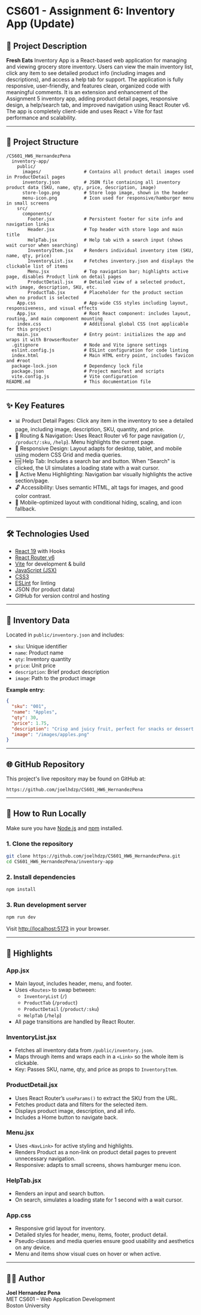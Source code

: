 # CS601 - Assignment 6: Inventory App (Update)

## 📄 Project Description

**Fresh Eats** Inventory App is a React-based web application for managing and viewing grocery store inventory. Users can view the main inventory list, click any item to see detailed product info (including images and descriptions), and access a help tab for support. The application is fully responsive, user-friendly, and features clean, organized code with meaningful comments. It is an extension and enhancement of the Assignment 5 inventory app, adding product detail pages, responsive design, a help/search tab, and improved navigation using React Router v6. The app is completely client-side and uses React + Vite for fast performance and scalability.

---

## 📁 Project Structure

```plaintext
/CS601_HW6_HernandezPena
  inventory-app/
    public/
      images/                # Contains all product detail images used in ProductDetail pages
      inventory.json         # JSON file containing all inventory product data (SKU, name, qty, price, description, image)
      store-logo.png         # Store logo image, shown in the header
      menu-icon.png          # Icon used for responsive/hamburger menu in small screens
    src/
      components/
        Footer.jsx           # Persistent footer for site info and navigation links
        Header.jsx           # Top header with store logo and main title
        HelpTab.jsx          # Help tab with a search input (shows wait cursor when searching)
        InventoryItem.jsx    # Renders individual inventory item (SKU, name, qty, price)
        InventoryList.jsx    # Fetches inventory.json and displays the clickable list of items
        Menu.jsx             # Top navigation bar; highlights active page, disables Product link on detail pages
        ProductDetail.jsx    # Detailed view of a selected product, with image, description, SKU, etc.
        ProductTab.jsx       # Placeholder for the product section when no product is selected
    App.css                  # App-wide CSS styles including layout, responsiveness, and visual effects
    App.jsx                  # Root React component: includes layout, routing, and main component mounting
    index.css                # Additional global CSS (not applicable for this project)
    main.jsx                 # Entry point: initializes the app and wraps it with BrowserRouter
  .gitignore                 # Node and Vite ignore settings
  eslint.config.js           # ESLint configuration for code linting
  index.html                 # Main HTML entry point, includes favicon and #root
  package-lock.json          # Dependency lock file
  package.json               # Project manifest and scripts
  vite.config.js             # Vite configuration
README.md                    # This documentation file
```

---

## ✨ Key Features

- 📊 Product Detail Pages: Click any item in the inventory to see a detailed page, including image, description, SKU, quantity, and price.
- 🧩 Routing & Navigation: Uses React Router v6 for page navigation (`/`, `/product/:sku`, `/help`). Menu highlights the current page.
- 🎨 Responsive Design: Layout adapts for desktop, tablet, and mobile using modern CSS Grid and media queries.
- 🆘 Help Tab: Includes a search bar and button. When "Search" is clicked, the UI simulates a loading state with a wait cursor.
- 📍 Active Menu Highlighting: Navigation bar visually highlights the active section/page.
- 🔓 Accessibility: Uses semantic HTML, alt tags for images, and good color contrast.
- 📱 Mobile-optimized layout with conditional hiding, scaling, and icon fallback.

---

## 🛠️ Technologies Used

- [React 19](https://react.dev/) with Hooks
- [React Router v6](https://react.dev/learn/creating-a-react-app#react-router-v6)
- [Vite](https://vitejs.dev/) for development & build
- [JavaScript (JSX)](https://reactjs.org/docs/introducing-jsx.html)
- [CSS3](https://developer.mozilla.org/en-US/docs/Web/CSS)
- [ESLint](https://eslint.org/) for linting
- JSON (for product data)
- GitHub for version control and hosting

---

## 💾 Inventory Data

Located in `public/inventory.json` and includes:

- `sku`: Unique identifier
- `name`: Product name
- `qty`: Inventory quantity
- `price`: Unit price
- `description`: Brief product description
- `image`: Path to the product image

**Example entry:**

```json
{
  "sku": "001",
  "name": "Apples",
  "qty": 30,
  "price": 1.75,
  "description": "Crisp and juicy fruit, perfect for snacks or dessert.",
  "image": "/images/apples.png"
}
```

---

## 🌐 GitHub Repository
This project's live repository may be found on GitHub at:
   ```
   https://github.com/joelhdzp/CS601_HW6_HernandezPena
   ```

---

## 🚀 How to Run Locally

Make sure you have [Node.js](https://nodejs.org/) and [npm](https://www.npmjs.com/) installed.

### 1. Clone the repository

```bash
git clone https://github.com/joelhdzp/CS601_HW6_HernandezPena.git
cd CS601_HW6_HernandezPena/inventory-app
```

### 2. Install dependencies

```bash
npm install
```

### 3. Run development server

```bash
npm run dev
```

Visit [http://localhost:5173](http://localhost:5173) in your browser.

---

## 💫 Highlights

### App.jsx

- Main layout, includes header, menu, and footer.
- Uses `<Routes>` to swap between:
  - `InventoryList` (`/`)
  - `ProductTab` (`/product`)
  - `ProductDetail` (`/product/:sku`)
  - `HelpTab` (`/help`)
- All page transitions are handled by React Router.

### InventoryList.jsx

- Fetches all inventory data from `/public/inventory.json`.
- Maps through items and wraps each in a `<Link>` so the whole item is clickable.
- Key: Passes SKU, name, qty, and price as props to `InventoryItem`.

### ProductDetail.jsx

- Uses React Router’s `useParams()` to extract the SKU from the URL.
- Fetches product data and filters for the selected item.
- Displays product image, description, and all info.
- Includes a Home button to navigate back.

### Menu.jsx

- Uses `<NavLink>` for active styling and highlights.
- Renders Product as a non-link on product detail pages to prevent unnecessary navigation.
- Responsive: adapts to small screens, shows hamburger menu icon.

### HelpTab.jsx

- Renders an input and search button.
- On search, simulates a loading state for 1 second with a wait cursor.

### App.css

- Responsive grid layout for inventory.
- Detailed styles for header, menu, items, footer, product detail.
- Pseudo-classes and media queries ensure good usability and aesthetics on any device.
- Menu and items show visual cues on hover or when active.

---

## 👨‍💻 Author
**Joel Hernandez Pena**  
MET CS601 – Web Application Development  
Boston University
